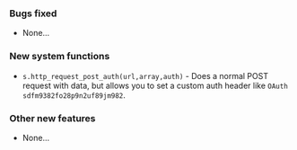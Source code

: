 ### Bugs fixed
* None...

### New system functions
* `s.http_request_post_auth(url,array,auth)` - Does a normal POST request with data, but allows you to set a custom auth header like `OAuth sdfm9382fo28p9n2uf89jm982`.

### Other new features
* None...
